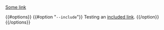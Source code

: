 [Some link](foo.html)

{{#options}}
{{#option "`--include`"}}
Testing an [included link](included_link.html).
{{/option}}
{{/options}}
